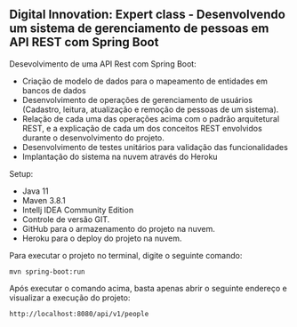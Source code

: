 ﻿<h2>Digital Innovation: Expert class - Desenvolvendo um sistema de gerenciamento de pessoas em API REST com Spring Boot</h2>

Desevolvimento de uma API Rest com Spring Boot:

* Criação de modelo de dados para o mapeamento de entidades em bancos de dados
* Desenvolvimento de operações de gerenciamento de usuários (Cadastro, leitura, atualização e remoção de pessoas de um sistema).
* Relação de cada uma das operações acima com o padrão arquitetural REST, e a explicação de cada um dos conceitos REST envolvidos durante o desenvolvimento do projeto.
* Desenvolvimento de testes unitários para validação das funcionalidades
* Implantação do sistema na nuvem através do Heroku

Setup:

* Java 11
* Maven 3.8.1
* Intellj IDEA Community Edition
* Controle de versão GIT.
* GitHub para o armazenamento do projeto na nuvem.
* Heroku para o deploy do projeto na nuvem.

Para executar o projeto no terminal, digite o seguinte comando:

```shell script
mvn spring-boot:run 
```

Após executar o comando acima, basta apenas abrir o seguinte endereço e visualizar a execução do projeto:

```
http://localhost:8080/api/v1/people
```